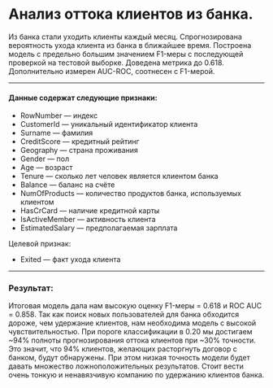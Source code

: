 # Анализ оттока клиентов из банка.

Из банка стали уходить клиенты каждый месяц. 
Спрогнозирована вероятность ухода клиента из банка в ближайшее время.
Построена модель с предельно большим значением F1-меры с последующей проверкой на тестовой выборке. Доведена метрика до 0.618. 
Дополнительно измерен AUC-ROC, соотнесен с F1-мерой.

***

#### Данные содержат следующие признаки:

* RowNumber — индекс
* CustomerId — уникальный идентификатор клиента
* Surname — фамилия
* CreditScore — кредитный рейтинг
* Geography — страна проживания
* Gender — пол
* Age — возраст
* Tenure — сколько лет человек является клиентом банка
* Balance — баланс на счёте
* NumOfProducts — количество продуктов банка, используемых клиентом
* HasCrCard — наличие кредитной карты
* IsActiveMember — активность клиента
* EstimatedSalary — предполагаемая зарплата

Целевой признак:
* Exited — факт ухода клиента

***

### Результат:
Итоговая модель дала нам высокую оценку F1-меры = 0.618 и ROC AUC = 0.858.
Так как поиск новых пользователей для банка обходится дороже, чем удержание клиентов, нам необходима модель с высокой чувствительностью. При пороге классификации в 0.20 мы достигаем ~94% полноты прогнозирования оттока клиентов при ~30% точности. Это значит, что 94% клиентов, желающих расторгнуть договор с банком, будут обнаружены. При этом низкая точность модели будет давать множество ложноположительных результатов. Стоит вести очень тонкую и ненавязчивую компанию по удержанию клиентов банка.
